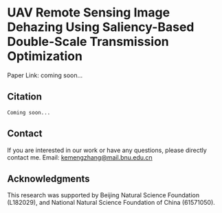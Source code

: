 # UAV Remote Sensing Image Dehazing Using Saliency-Based Double-Scale Transmission Optimization


Paper Link: coming soon...




## Citation

```
Coming soon...
```

## Contact

If you are interested in our work or have any questions, please directly contact me. Email: [kemengzhang@mail.bnu.edu.cn](kemengzhang@mail.bnu.edu.cn)


## Acknowledgments

This research was supported by Beijing Natural Science Foundation (L182029), and National Natural Science Foundation of China (61571050).

